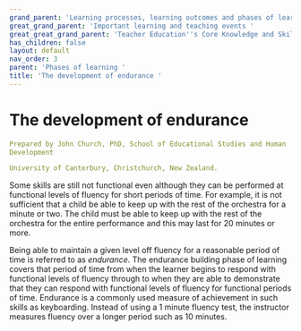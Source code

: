 ```yaml
---
grand_parent: 'Learning processes, learning outcomes and phases of learning '
great_grand_parent: 'Important learning and teaching events '
great_great_grand_parent: 'Teacher Education''s Core Knowledge and Skills.'
has_children: false
layout: default
nav_order: 3
parent: 'Phases of learning '
title: 'The development of endurance '
---
```

# The development of endurance


```yaml
Prepared by John Church, PhD, School of Educational Studies and Human
Development

University of Canterbury, Christchurch, New Zealand.
```


Some skills are still not functional even although they can be performed
at functional levels of fluency for short periods of time. For example,
it is not sufficient that a child be able to keep up with the rest of
the orchestra for a minute or two. The child must be able to keep up
with the rest of the orchestra for the entire performance and this may
last for 20 minutes or more.

Being able to maintain a given level off fluency for a reasonable period
of time is referred to as *endurance*. The endurance building phase of
learning covers that period of time from when the learner begins to
respond with functional levels of fluency through to when they are able
to demonstrate that they can respond with functional levels of fluency
for functional periods of time. Endurance is a commonly used measure of
achievement in such skills as keyboarding. Instead of using a 1 minute
fluency test, the instructor measures fluency over a longer period such
as 10 minutes.
